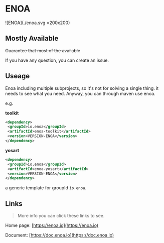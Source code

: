 
  
ENOA
===============

![ENOA](./enoa.svg =200x200)

 
## Mostly Available
 
~~Guarantee that most of the available~~
 
If you have any question, you can create an issue.



##  Useage

Enoa including multiple subprojects, so it's not for solving a single thing. it needs to see what you need.
Anyway, you can through maven use enoa.

e.g.

**toolkit**

```xml
<dependency>  
 <groupId>io.enoa</groupId>  
 <artifactId>enoa-toolkit</artifactId>  
 <version>VERSION-ENOA</version>  
</dependency>
```

**yosart**

```xml
<dependency>  
 <groupId>io.enoa</groupId>  
 <artifactId>enoa-yosart</artifactId>  
 <version>VERSION-ENOA</version>  
</dependency>
```

a generic template for groupId `io.enoa`.


## Links

> More info you can click these links to see.

Home page: [https://enoa.io](https://enoa.io)

Document: [https://doc.enoa.io](https://doc.enoa.io)
 
 

